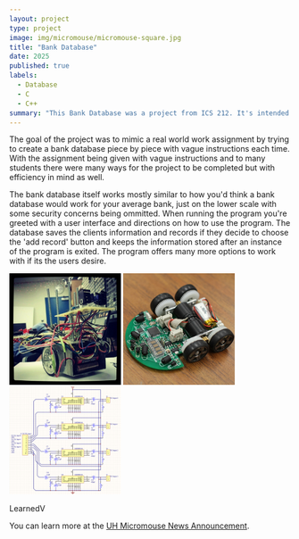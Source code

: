 ```yaml
---
layout: project
type: project
image: img/micromouse/micromouse-square.jpg
title: "Bank Database"
date: 2025
published: true
labels:
  - Database
  - C
  - C++
summary: "This Bank Database was a project from ICS 212. It's intended to recreate the way a Bank Database works with the programming languages C and C++"
---
```


The goal of the project was to mimic a real world work assignment by trying to create a bank database piece by piece with vague instructions each time. With the assignment being given with vague instructions and to many students there were many ways for the project to be completed but with efficiency in mind as well.

The bank database itself works mostly similar to how you'd think a bank database would work for your average bank, just on the lower scale with some security concerns being ommitted. When running the program you're greeted with a user interface and directions on how to use the program. The database saves the clients information and records if they decide to choose the 'add record' button and keeps the information stored after an instance of the program is exited. The program offers many more options to work with if its the users desire.


<div class="text-center p-4">
  <img width="200px" src="../img/micromouse/micromouse-robot.png" class="img-thumbnail" >
  <img width="200px" src="../img/micromouse/micromouse-robot-2.jpg" class="img-thumbnail" >
  <img width="200px" src="../img/micromouse/micromouse-circuit.png" class="img-thumbnail" >
</div>

LearnedV



You can learn more at the [UH Micromouse News Announcement](https://manoa.hawaii.edu/news/article.php?aId=2857).
